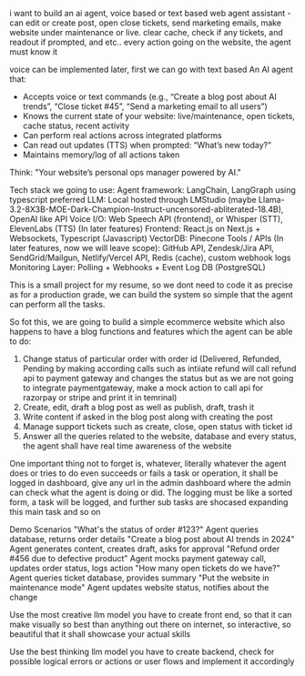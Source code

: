 i want to build an ai agent,
voice based or text based web agent assistant - can edit or create post, open close tickets, send marketing emails, make website under maintenance or live. clear cache, check if any tickets, and readout if prompted, and etc.. every action going on the website, the agent must know it

voice can be implemented later, first we can go with text based
An AI agent that:

- Accepts voice or text commands (e.g., “Create a blog post about AI trends”, “Close ticket #45”, “Send a marketing email to all users”)
- Knows the current state of your website: live/maintenance, open tickets, cache status, recent activity
- Can perform real actions across integrated platforms
- Can read out updates (TTS) when prompted: “What’s new today?”
- Maintains memory/log of all actions taken

Think: "Your website’s personal ops manager powered by AI."

Tech stack we going to use:
Agent framework: LangChain, LangGraph using typescript preferred
LLM: Local hosted through LMStudio (maybe Llama-3.2-8X3B-MOE-Dark-Champion-Instruct-uncensored-abliterated-18.4B), OpenAI like API
Voice I/O: Web Speech API (frontend), or Whisper (STT), ElevenLabs (TTS) (In later features)
Frontend: React.js on Next.js + Websockets, Typescript (Javascript)
VectorDB: Pinecone
Tools / APIs (In later features, now we will leave scope): GitHub API, Zendesk/Jira API, SendGrid/Mailgun, Netlify/Vercel API, Redis (cache), custom webhook logs
Monitoring Layer: Polling + Webhooks + Event Log DB (PostgreSQL)

This is a small project for my resume, so we dont need to code it as precise as for a production grade, we can build the system so simple that the agent can perform all the tasks.

So fot this, we are going to build a simple ecommerce website which also happens to have a blog
functions and features which the agent can be able to do:

1. Change status of particular order with order id (Delivered, Refunded, Pending by making according calls such as intiiate refund will call refund api to payment gateway and changes the status but as we are not going to integrate paymentgateway, make a mock action to call api for razorpay or stripe and print it in temrinal)
2. Create, edit, draft a blog post as well as publish, draft, trash it
3. Write content if asked in the blog post along with creating the post
4. Manage support tickets such as create, close, open status with ticket id
5. Answer all the queries related to the website, database and every status, the agent shall have real time awareness of the website

One important thing not to forget is, whatever, literally whatever the agent does or tries to do even succeeds or fails a task or operation, it shall be logged in dashboard, give any url in the admin dashboard where the admin can check what the agent is doing or did. The logging must be like a sorted form, a task will be logged, and further sub tasks are shocased expanding this main task and so on

Demo Scenarios
"What's the status of order #123?"
Agent queries database, returns order details
"Create a blog post about AI trends in 2024"
Agent generates content, creates draft, asks for approval
"Refund order #456 due to defective product"
Agent mocks payment gateway call, updates order status, logs action
"How many open tickets do we have?"
Agent queries ticket database, provides summary
"Put the website in maintenance mode"
Agent updates website status, notifies about the change

Use the most creative llm model you have to create front end, so that it can make visually so best than anything out there on internet, so interactive, so beautiful that it shall showcase your actual skills

Use the best thinking llm model you have to create backend, check for possible logical errors or actions or user flows and implement it accordingly
